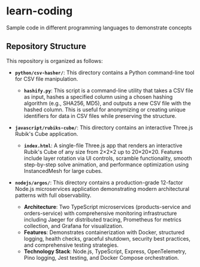 # learn-coding
Sample code in different programming languages to demonstrate concepts

## Repository Structure

This repository is organized as follows:

- **`python/csv-hasher/`**: This directory contains a Python command-line tool for CSV file manipulation.
    - **`hashify.py`**: This script is a command-line utility that takes a CSV file as input, hashes a specified column using a chosen hashing algorithm (e.g., SHA256, MD5), and outputs a new CSV file with the hashed column. This is useful for anonymizing or creating unique identifiers for data in CSV files while preserving the structure.

- **`javascript/rubiks-cube/`**: This directory contains an interactive Three.js Rubik's Cube application.
    - **`index.html`**: A single-file Three.js app that renders an interactive Rubik's Cube of any size from 2×2×2 up to 20×20×20. Features include layer rotation via UI controls, scramble functionality, smooth step-by-step solve animation, and performance optimization using InstancedMesh for large cubes.

- **`nodejs/argos/`**: This directory contains a production-grade 12-factor Node.js microservices application demonstrating modern architectural patterns with full observability.
    - **Architecture**: Two TypeScript microservices (products-service and orders-service) with comprehensive monitoring infrastructure including Jaeger for distributed tracing, Prometheus for metrics collection, and Grafana for visualization.
    - **Features**: Demonstrates containerization with Docker, structured logging, health checks, graceful shutdown, security best practices, and comprehensive testing strategies.
    - **Technology Stack**: Node.js, TypeScript, Express, OpenTelemetry, Pino logging, Jest testing, and Docker Compose orchestration.
